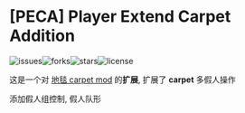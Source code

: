 # [PECA] Player Extend Carpet Addition 


![issues](https://img.shields.io/github/issues/FengLiuFeseliud/Player-Extend-Carpet-Addition-Mod)![forks](https://img.shields.io/github/forks/FengLiuFeseliud/Player-Extend-Carpet-Addition-Mod)![stars](https://img.shields.io/github/stars/FengLiuFeseliud/Player-Extend-Carpet-Addition-Mod)![license](https://img.shields.io/github/license/FengLiuFeseliud/Player-Extend-Carpet-Addition-Mod)

这是一个对 [地毯 carpet mod](https://github.com/gnembon/fabric-carpet) 的**扩展**, 扩展了 **carpet** 多假人操作

添加假人组控制, 假人队形

